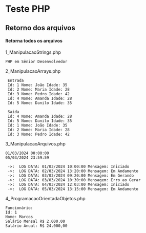 
# Teste PHP





## Retorno dos arquivos

#### Retorna todos os arquivos

1_ManipulacaoStrings.php
````
PHP em Sênior Desenvolvedor 
````
2_ManipulacaoArrays.php
````
 Entrada 
 Id: 1 Nome: João Idade: 35
 Id: 2 Nome: Maria Idade: 28
 Id: 3 Nome: Pedro Idade: 42
 Id: 4 Nome: Amanda Idade: 28
 Id: 5 Nome: Danilo Idade: 35

 Saida 
 Id: 4 Nome: Amanda Idade: 28
 Id: 5 Nome: Danilo Idade: 35
 Id: 1 Nome: João Idade: 35
 Id: 2 Nome: Maria Idade: 28
 Id: 3 Nome: Pedro Idade: 42
````
3_ManipulacaoArquivos.php
````
01/03/2024 00:00:00
05/03/2024 23:59:59
 
 ->:  LOG DATA: 01/03/2024 10:00:00 Mensagem: Iniciado 
 ->:  LOG DATA: 02/03/2024 13:20:00 Mensagem: Em Andamento 
 ->:  LOG DATA: 03/03/2024 09:20:00 Mensagem: Em Gerando 
 ->:  LOG DATA: 03/03/2024 10:30:00 Mensagem: Erro ao Gerar 
 ->:  LOG DATA: 04/03/2024 12:03:00 Mensagem: Iniciado 
 ->:  LOG DATA: 05/03/2024 13:15:00 Mensagem: Em Andamento
````
4_ProgramacaoOrientadaObjetos.php
````
Funcionário:
Id: 1
Nome: Marcos
Salário Mensal R$ 2.000,00
Salário Anual: R$ 24.000,00 
````

